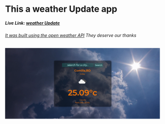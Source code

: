 <h1>This a weather Update app </h1> 
<h5>Live Link: <a href="https://e-weather.netlify.app/">weather Update</h5>
<h6>It was built using the <a href="https://openweathermap.org/">open weather API</a>  They deserve our thanks </h6>
<img src="Image/overview.png" alt="Overview">